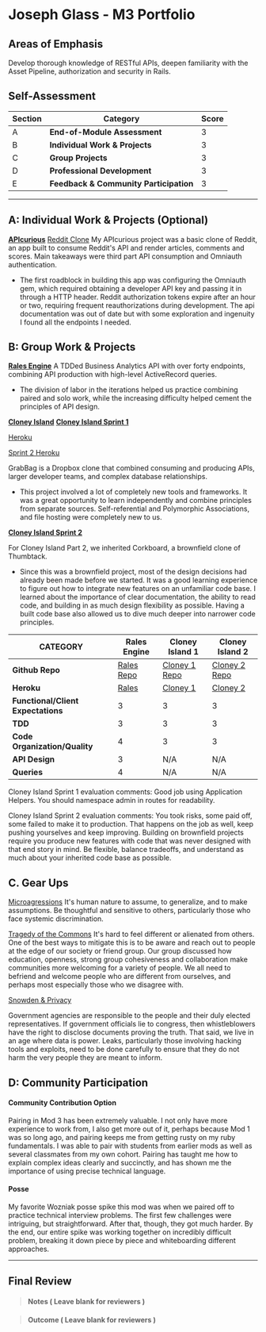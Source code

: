 # Joseph Glass - M3 Portfolio

## Areas of Emphasis

Develop thorough knowledge of RESTful APIs, deepen familiarity with the Asset Pipeline, authorization and security in Rails.

## Self-Assessment

| Section | Category | Score |
| --- | ----- | --- |
| A | **End-of-Module Assessment** | 3 |
| B | **Individual Work & Projects** | 3 |
| C | **Group Projects** | 3 |
| D | **Professional Development** | 3 |
| E | **Feedback & Community Participation** | 3 |


-----------------------

## A: Individual Work & Projects (Optional)

 **[APIcurious](http://backend.turing.io/module3/projects/apicurious)**
[Reddit Clone](https://github.com/glassjoseph/apicurious_reddit)
My APIcurious project was a basic clone of Reddit, an app built to consume Reddit's API and render articles, comments and scores. Main takeaways were third part API consumption and Omniauth authentication.

* The first roadblock in building this app was configuring the Omniauth gem, which required obtaining a developer API key and passing it in through a HTTP header. Reddit authorization tokens expire after an hour or two, requiring frequent reauthorizations during development. The api documentation was out of date but with some exploration and ingenuity I found all the endpoints I needed.

## B: Group Work & Projects

 **[Rales Engine](http://backend.turing.io/module3/projects/rails_engine)**
A TDDed Business Analytics API with over forty endpoints, combining API production with high-level ActiveRecord queries.

* The division of labor in the iterations helped us practice combining paired and solo work, while the increasing difficulty helped cement the principles of API design.

**[Cloney Island](http://backend.turing.io/module3/projects/cloney_island/cloney_island)**
**[Cloney Island Sprint 1](https://github.com/glassjoseph/grab_bag)**

[Heroku](http://grabbag-1701.herokuapp.com/)

[Sprint 2 Heroku](http://grabbag.herokuapp.com/)

GrabBag is a Dropbox clone that combined consuming and producing APIs, larger developer teams, and complex database relationships.

* This project involved a lot of completely new tools and frameworks. It was a great opportunity to learn independently and combine principles from separate sources. Self-referential and Polymorphic Associations, and file hosting were completely new to us.


 **[Cloney Island Sprint 2](https://)**

For Cloney Island Part 2, we inherited Corkboard, a brownfield clone of Thumbtack.

* Since this was a brownfield project, most of the design decisions had already been made before we started. It was a good learning experience to figure out how to integrate new features on an unfamiliar code base. I learned about the importance of clear documentation, the ability to read code, and building in as much design flexibility as possible. Having a built code base also allowed us to dive much deeper into narrower code principles. 

| CATEGORY | Rales Engine | Cloney Island 1 | Cloney Island 2 |
| --- | --- | --- | --- |
| **Github Repo** | [Rales Repo](https://github.com/glassjoseph/rails_engine) | [Cloney 1 Repo](https://github.com/glassjoseph/grab_bag) | [Cloney 2 Repo](https://github.com/josh-works/corkboard) |
| **Heroku** | [Rales](https://) | [Cloney 1](http://grabbag-1701.herokuapp.com/) | [Cloney 2](http://corkboarded.herokuapp.com/) |
| **Functional/Client Expectations** | 3 | 3 | 3 |
| **TDD** | 3 | 3 | 3 |
| **Code Organization/Quality** | 4 | 3 | 3 |
| **API Design** | 3 | N/A | N/A |
| **Queries** | 4 | N/A | N/A |



Cloney Island Sprint 1 evaluation comments:
Good job using Application Helpers. You should namespace admin in routes for readability.

Cloney Island Sprint 2 evaluation comments:
You took risks, some paid off, some failed to make it to production. That happens on the job as well, keep pushing yourselves and keep improving.
Building on brownfield projects require you produce new features with code that was never designed with that end story in mind. Be flexible, balance tradeoffs, and understand as much about your inherited code base as possible.

## C. **Gear Ups**

 [Microagressions](https://github.com/turingschool/gear-up/blob/master/microaggressions_original.markdown)
 It's human nature to assume, to generalize, and to make assumptions. Be thoughtful and sensitive to others, particularly those who face systemic discrimination.


[Tragedy of the Commons](https://github.com/turingschool/gear-up/blob/master/tragedy_of_the_commons.markdown)
It's hard to feel different or alienated from others. One of the best ways to mitigate this is to be aware and reach out to people at the edge of our society or friend group. Our group discussed how education, openness, strong group cohesiveness and collaboration make communities more welcoming for a variety of people. We all need to befriend and welcome people who are different from ourselves, and perhaps most especially those who we disagree with.


[Snowden & Privacy](https://gist.github.com/blackknight75/c7ef4e8ef1a197d50593bce078fc9d7f)

Government agencies are responsible to the people and their duly elected representatives. If government officials lie to congress, then whistleblowers have the right to disclose documents proving the truth. That said, we live in an age where data is power. Leaks, particularly those involving hacking tools and exploits, need to be done carefully to ensure that they do not harm the very people they are meant to inform.

## D: Community Participation

#### **Community Contribution Option**
Pairing in Mod 3 has been extremely valuable. I not only have more experience to work from, I also get more out of it, perhaps because Mod 1 was so long ago, and pairing keeps me from getting rusty on my ruby fundamentals. I was able to pair with students from earlier mods as well as several classmates from my own cohort. Pairing has taught me how to explain complex ideas clearly and succinctly, and has shown me the importance of using precise technical language.

#### **Posse**
My favorite Wozniak posse spike this mod was when we paired off to practice technical interview problems. The first few challenges were intriguing, but straightforward. After that, though, they got much harder. By the end, our entire spike was working together on incredibly difficult problem, breaking it down piece by piece and whiteboarding different approaches.


------------------

## Final Review

> #### Notes ( Leave blank for reviewers )

> #### Outcome ( Leave blank for reviewers )
